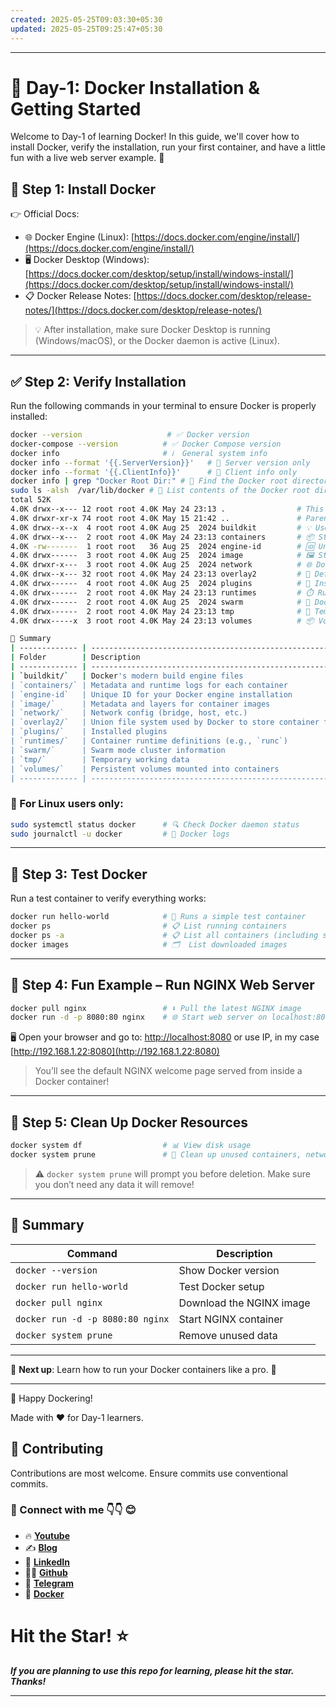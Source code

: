 ```yaml
---
created: 2025-05-25T09:03:30+05:30
updated: 2025-05-25T09:25:47+05:30
---
```


---
# 🚀 Day-1: Docker Installation & Getting Started

Welcome to Day-1 of learning Docker! In this guide, we'll cover how to install Docker, verify the installation, run your first container, and have a little fun with a live web server example. 🎉


## 🔧 Step 1: Install Docker

👉 Official Docs:

- 🌐 Docker Engine (Linux): [https://docs.docker.com/engine/install/](https://docs.docker.com/engine/install/)
- 🖥️ Docker Desktop (Windows): [https://docs.docker.com/desktop/setup/install/windows-install/](https://docs.docker.com/desktop/setup/install/windows-install/)
- 📋 Docker Release Notes: [https://docs.docker.com/desktop/release-notes/](https://docs.docker.com/desktop/release-notes/)

> 💡 After installation, make sure Docker Desktop is running (Windows/macOS), or the Docker daemon is active (Linux).

---

## ✅ Step 2: Verify Installation

Run the following commands in your terminal to ensure Docker is properly installed:

```bash
docker --version                   # ✅ Docker version
docker-compose --version          # ✅ Docker Compose version
docker info                       # ℹ️  General system info
docker info --format '{{.ServerVersion}}'   # 🎯 Server version only
docker info --format '{{.ClientInfo}}'      # 🎯 Client info only
docker info | grep "Docker Root Dir:" # 📁 Find the Docker root directory path
sudo ls -alsh  /var/lib/docker # 📂 List contents of the Docker root directory
total 52K
4.0K drwx--x--- 12 root root 4.0K May 24 23:13 .                # This directory itself
4.0K drwxr-xr-x 74 root root 4.0K May 15 21:42 ..               # Parent directory
4.0K drwx--x--x  4 root root 4.0K Aug 25  2024 buildkit         # 💡 Used for efficient image builds with BuildKit
4.0K drwx--x---  2 root root 4.0K May 24 23:13 containers       # 📦 Stores container metadata and logs
4.0K -rw-------  1 root root   36 Aug 25  2024 engine-id        # 🆔 Unique ID for this Docker engine instance
4.0K drwx------  3 root root 4.0K Aug 25  2024 image            # 🖼️ Stores image metadata and layers
4.0K drwxr-x---  3 root root 4.0K Aug 25  2024 network          # 🌐 Docker network configuration and data
4.0K drwx--x--- 32 root root 4.0K May 24 23:13 overlay2         # 📂 Default storage driver directory (overlay2)
4.0K drwx------  4 root root 4.0K Aug 25  2024 plugins          # 🔌 Installed Docker plugins (e.g. volume or network)
4.0K drwx------  2 root root 4.0K May 24 23:13 runtimes         # ⏱️ Runtime binaries (like runc or containerd)
4.0K drwx------  2 root root 4.0K Aug 25  2024 swarm            # 🐝 Docker Swarm cluster data (if used)
4.0K drwx------  2 root root 4.0K May 24 23:13 tmp              # 🧪 Temporary files used by Docker daemon
4.0K drwx-----x  3 root root 4.0K May 24 23:13 volumes          # 📦 Volume data used by containers

````

````bash
🧠 Summary
| ------------- | --------------------------------------------------------- |
| Folder        | Description                                               |
| ------------- | --------------------------------------------------------- |
| `buildkit/`   | Docker's modern build engine files                        |
| `containers/` | Metadata and runtime logs for each container              |
| `engine-id`   | Unique ID for your Docker engine installation             |
| `image/`      | Metadata and layers for container images                  |
| `network/`    | Network config (bridge, host, etc.)                       |
| `overlay2/`   | Union file system used by Docker to store container files |
| `plugins/`    | Installed plugins                                         |
| `runtimes/`   | Container runtime definitions (e.g., `runc`)              |
| `swarm/`      | Swarm mode cluster information                            |
| `tmp/`        | Temporary working data                                    |
| `volumes/`    | Persistent volumes mounted into containers                |
| ------------- | --------------------------------------------------------- |
````

### 🐧 For Linux users only:

```bash
sudo systemctl status docker      # 🔍 Check Docker daemon status
sudo journalctl -u docker         # 📜 Docker logs
```

---

## 🧪 Step 3: Test Docker

Run a test container to verify everything works:

```bash
docker run hello-world            # 🚀 Runs a simple test container
docker ps                         # 📋 List running containers
docker ps -a                      # 📋 List all containers (including stopped)
docker images                     # 🗂️  List downloaded images
```

---

## 🎉 Step 4: Fun Example – Run NGINX Web Server

```bash
docker pull nginx                 # ⬇️ Pull the latest NGINX image
docker run -d -p 8080:80 nginx    # 🌐 Start web server on localhost:8080
```

🖥️ Open your browser and go to: [http://localhost:8080](http://localhost:8080) or use IP, in my case [http://192.168.1.22:8080](http://192.168.1.22:8080)

> You’ll see the default NGINX welcome page served from inside a Docker container!

---

## 🧹 Step 5: Clean Up Docker Resources

```bash
docker system df                  # 📊 View disk usage
docker system prune               # 🧼 Clean up unused containers, networks, images
```

> ⚠️ `docker system prune` will prompt you before deletion. Make sure you don’t need any data it will remove!

---

## 📝 Summary

| Command                          | Description              |
| -------------------------------- | ------------------------ |
| `docker --version`               | Show Docker version      |
| `docker run hello-world`         | Test Docker setup        |
| `docker pull nginx`              | Download the NGINX image |
| `docker run -d -p 8080:80 nginx` | Start NGINX container    |
| `docker system prune`            | Remove unused data       |

---

📌 **Next up**: Learn how to run your Docker containers like a pro. 💪

---

👋 Happy Dockering!

Made with ❤️ for Day-1 learners.


## 🤝 Contributing

Contributions are most welcome. Ensure commits use conventional commits.
### 💼 Connect with me 👇👇 😊

- 🔥 [**Youtube**](https://www.youtube.com/@DevOpsinAction?sub_confirmation=1)
- ✍ [**Blog**](https://ibraransari.blogspot.com/)
- 💼 [**LinkedIn**](https://www.linkedin.com/in/ansariibrar/)
- 👨‍💻 [**Github**](https://github.com/meibraransari?tab=repositories)
- 💬 [**Telegram**](https://t.me/DevOpsinActionTelegram)
- 🐳 [**Docker**](https://hub.docker.com/u/ibraransaridocker)

# Hit the Star! ⭐
***If you are planning to use this repo for learning, please hit the star. Thanks!***
****